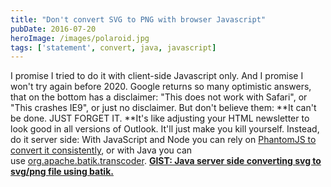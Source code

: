 ```yaml
---
title: "Don't convert SVG to PNG with browser Javascript"
pubDate: 2016-07-20
heroImage: /images/polaroid.jpg
tags: ['statement', convert, java, javascript]
---
```


I promise I tried to do it with client-side Javascript only. And I promise I won't try again before 2020. Google returns so many optimistic answers, that on the bottom has a disclaimer: "This does not work with Safari", or "This crashes IE9", or just no disclaimer. But don't believe them: **It can't be done. JUST FORGET IT. **It's like adjusting your HTML newsletter to look good in all versions of Outlook. It'll just make you kill yourself. Instead, do it server side: With JavaScript and Node you can rely on [PhantomJS to convert it consistently](https://www.npmjs.com/package/svg2png), or with Java you can use [org.apache.batik.transcoder](https://xmlgraphics.apache.org/batik/using/transcoder.html). [**GIST: Java server side converting svg to svg/png file using batik.**](https://gist.github.com/tomfa/272c481edcad14b853d0a9f103c148c6)
